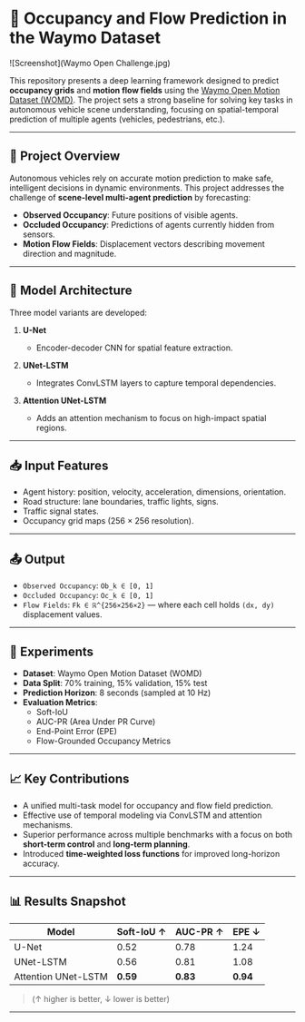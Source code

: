 # 🚗 Occupancy and Flow Prediction in the Waymo Dataset

![Screenshot](Waymo Open Challenge.jpg)

This repository presents a deep learning framework designed to predict **occupancy grids** and **motion flow fields** using the [Waymo Open Motion Dataset (WOMD)](https://waymo.com/open/). The project sets a strong baseline for solving key tasks in autonomous vehicle scene understanding, focusing on spatial-temporal prediction of multiple agents (vehicles, pedestrians, etc.).

---

## 🧠 Project Overview

Autonomous vehicles rely on accurate motion prediction to make safe, intelligent decisions in dynamic environments. This project addresses the challenge of **scene-level multi-agent prediction** by forecasting:

- **Observed Occupancy**: Future positions of visible agents.
- **Occluded Occupancy**: Predictions of agents currently hidden from sensors.
- **Motion Flow Fields**: Displacement vectors describing movement direction and magnitude.

---

## 🔧 Model Architecture

Three model variants are developed:

1. **U-Net**  
   - Encoder-decoder CNN for spatial feature extraction.

2. **UNet-LSTM**  
   - Integrates ConvLSTM layers to capture temporal dependencies.

3. **Attention UNet-LSTM**  
   - Adds an attention mechanism to focus on high-impact spatial regions.

---

## 📥 Input Features

- Agent history: position, velocity, acceleration, dimensions, orientation.
- Road structure: lane boundaries, traffic lights, signs.
- Traffic signal states.
- Occupancy grid maps (256 × 256 resolution).

---

## 📤 Output

- `Observed Occupancy`: `Ob_k ∈ [0, 1]`
- `Occluded Occupancy`: `Oc_k ∈ [0, 1]`
- `Flow Fields`: `Fk ∈ ℝ^{256×256×2}` — where each cell holds `(dx, dy)` displacement values.

---

## 🧪 Experiments

- **Dataset**: Waymo Open Motion Dataset (WOMD)
- **Data Split**: 70% training, 15% validation, 15% test
- **Prediction Horizon**: 8 seconds (sampled at 10 Hz)
- **Evaluation Metrics**:
  - Soft-IoU
  - AUC-PR (Area Under PR Curve)
  - End-Point Error (EPE)
  - Flow-Grounded Occupancy Metrics

---

## 📈 Key Contributions

- A unified multi-task model for occupancy and flow field prediction.
- Effective use of temporal modeling via ConvLSTM and attention mechanisms.
- Superior performance across multiple benchmarks with a focus on both **short-term control** and **long-term planning**.
- Introduced **time-weighted loss functions** for improved long-horizon accuracy.

---

## 📊 Results Snapshot

| Model              | Soft-IoU ↑ | AUC-PR ↑ | EPE ↓ |
|-------------------|------------|----------|--------|
| U-Net             | 0.52       | 0.78     | 1.24   |
| UNet-LSTM         | 0.56       | 0.81     | 1.08   |
| Attention UNet-LSTM | **0.59**  | **0.83** | **0.94** |

> (↑ higher is better, ↓ lower is better)

---


